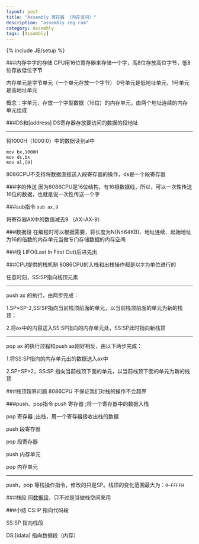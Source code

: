 ```yaml
---
layout: post
title: "Assembly 寄存器 （内存访问）"
description: "assembly reg ram"
category: Assembly
tags: [Assembly]
---
```

{% include JB/setup %}

###内存中字的存储
CPU用16位寄存器来存储一个字，高8位存放高位字节，低8位存放低位字节

内存单元是字节单元（一个单元存放一个字节）
0号单元是低地址单元，1号单元是高地址单元

概念：字单元，存放一个字型数据（16位）的内存单元，由两个地址连续的内存单元组成

###DS和[address]
DS寄存器存放要访问的数据的段地址

------
将1000H（1000:0）中的数据读到al中

```
mov bx,1000H
mov ds,bx
mov al,[0]

```
8086CPU不支持将数据直接送入段寄存器的操作，ds是一个段寄存器

###字的传送
因为8086CPU是16位结构，有16根数据线，所以，可以一次性传送16位的数据，也就是说一次性传送一个字

###sub指令
`sub ax,9`

将寄存器AX中的数值减去9 （AX=AX-9）

###<span id="dataseg">数据段</span>
在编程时可以根据需要，将长度为N(N≤64KB)、地址连续、起始地址为16的倍数的内存单元当做专门存储数据的内存空间

###栈
LIFO(Last In First Out)后进先出

###CPU提供的栈机制
8086CPU的入栈和出栈操作都是以`字`为单位进行的

任意时刻，SS:SP指向栈顶元素

------
push ax 的执行，由两步完成：

1.SP=SP-2,SS:SP指向当前栈顶前面的单元，以当前栈顶前面的单元为新的栈顶；

2.将ax中的内容送入SS:SP指向的内存单元处，SS:SP此时指向新栈顶

------
pop ax 的执行过程和push ax刚好相反，由以下两步完成：

1.将SS:SP指向的内存单元出的数据送入ax中

2.SP=SP+2，SS:SP 指向当前栈顶下面的单元，以当前栈顶下面的单元为新的栈顶

###栈顶超界问题
8086CPU 不保证我们对栈的操作不会超界

###push、pop指令
push 寄存器	;将一个寄存器中的数据入栈

pop 寄存器	;出栈，用一个寄存器接收出栈的数据

push 段寄存器

pop 段寄存器

push 内存单元

pop 内存单元

------
push，pop 等栈操作指令，修改的只是SP。栈顶的变化范围最大为：`0~FFFFH`

###栈段
同[数据段](#dataseg)，只不过是当做栈空间来用

###小结
CS:IP 指向代码段

SS:SP 指向栈段

DS:[idata] 指向数据段（内存）